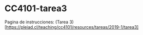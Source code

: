 # CC4101-tarea3
Pagina de instrucciones: (Tarea 3)[https://pleiad.cl/teaching/cc4101/resources/tareas/2019-1/tarea3]
